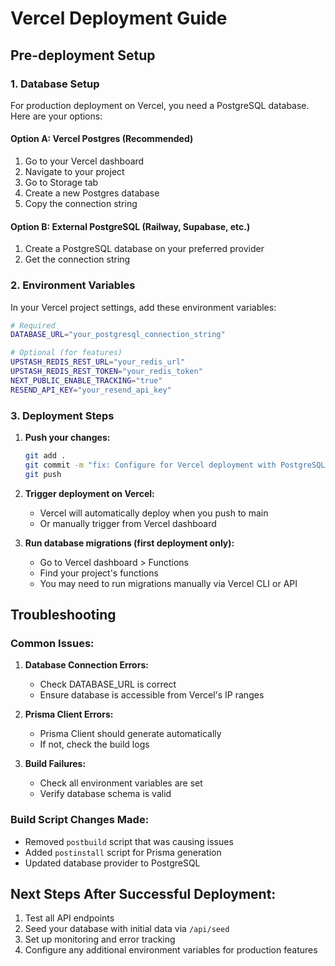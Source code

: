 # Vercel Deployment Guide

## Pre-deployment Setup

### 1. Database Setup

For production deployment on Vercel, you need a PostgreSQL database. Here are your options:

#### Option A: Vercel Postgres (Recommended)
1. Go to your Vercel dashboard
2. Navigate to your project
3. Go to Storage tab
4. Create a new Postgres database
5. Copy the connection string

#### Option B: External PostgreSQL (Railway, Supabase, etc.)
1. Create a PostgreSQL database on your preferred provider
2. Get the connection string

### 2. Environment Variables

In your Vercel project settings, add these environment variables:

```bash
# Required
DATABASE_URL="your_postgresql_connection_string"

# Optional (for features)
UPSTASH_REDIS_REST_URL="your_redis_url"
UPSTASH_REDIS_REST_TOKEN="your_redis_token"
NEXT_PUBLIC_ENABLE_TRACKING="true"
RESEND_API_KEY="your_resend_api_key"
```

### 3. Deployment Steps

1. **Push your changes:**
   ```bash
   git add .
   git commit -m "fix: Configure for Vercel deployment with PostgreSQL"
   git push
   ```

2. **Trigger deployment on Vercel:**
   - Vercel will automatically deploy when you push to main
   - Or manually trigger from Vercel dashboard

3. **Run database migrations (first deployment only):**
   - Go to Vercel dashboard > Functions
   - Find your project's functions
   - You may need to run migrations manually via Vercel CLI or API

## Troubleshooting

### Common Issues:

1. **Database Connection Errors:**
   - Check DATABASE_URL is correct
   - Ensure database is accessible from Vercel's IP ranges

2. **Prisma Client Errors:**
   - Prisma Client should generate automatically
   - If not, check the build logs

3. **Build Failures:**
   - Check all environment variables are set
   - Verify database schema is valid

### Build Script Changes Made:

- Removed `postbuild` script that was causing issues
- Added `postinstall` script for Prisma generation
- Updated database provider to PostgreSQL

## Next Steps After Successful Deployment:

1. Test all API endpoints
2. Seed your database with initial data via `/api/seed`
3. Set up monitoring and error tracking
4. Configure any additional environment variables for production features

